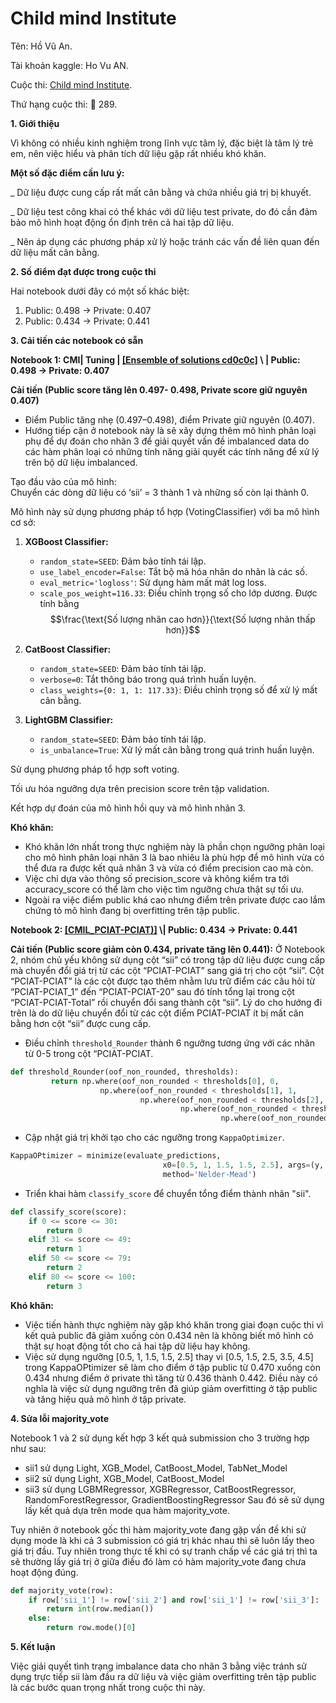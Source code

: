 # **Child mind Institute**

Tên: Hồ Vũ An.  

Tài khoản kaggle: Ho Vu AN.  

Cuộc thi: [Child mind Institute](https://www.kaggle.com/competitions/child-mind-institute-problematic-internet-use).  

Thứ hạng cuộc thi: 🥉 289.  


**1. Giới thiệu**

Vì không có nhiều kinh nghiệm trong lĩnh vực tâm lý, đặc biệt là tâm lý trẻ em, nên việc hiểu và phân tích dữ liệu gặp rất nhiều khó khăn.

**Một số đặc điểm cần lưu ý:**

\_ Dữ liệu được cung cấp rất mất cân bằng và chứa nhiều giá trị bị khuyết.

\_ Dữ liệu test công khai có thể khác với dữ liệu test private, do đó cần đảm bảo mô hình hoạt động ổn định trên cả hai tập dữ liệu.

\_ Nên áp dụng các phương pháp xử lý hoặc tránh các vấn đề liên quan đến dữ liệu mất cân bằng.

**2. Số điểm đạt được trong cuộc thi**

Hai notebook dưới đây có một số khác biệt:

1. Public: 0.498 → Private: 0.407
2. Public: 0.434 → Private: 0.441

**3. Cải tiến các notebook có sẵn**

**Notebook 1: CMI| Tuning | [[Ensemble of solutions cd0c0c]](https://www.kaggle.com/code/hovuan/cmi-tuning-ensemble-of-solutions-cd0c0c)
\ | Public: 0.498 → Private: 0.407**

**Cải tiến (Public score tăng lên  0.497- 0.498, Private score giữ nguyên 0.407)**
- Điểm Public tăng nhẹ (0.497–0.498), điểm Private giữ nguyên (0.407).
- Hướng tiếp cận ở notebook này là sẽ xây dựng thêm mô hình phân loại phụ để dự đoán cho nhãn 3 để giải quyết vấn đề imbalanced data do các hàm phân loại có những tính năng giải quyết các tính năng để xử lý trên bộ dữ liệu imbalanced.

Tạo đầu vào của mô hình:  
  Chuyển các dòng dữ liệu có ‘sii’ = 3 thành 1 và những số còn lại thành 0.

Mô hình này sử dụng phương pháp tổ hợp (VotingClassifier) với ba mô hình cơ sở:

  1. **XGBoost Classifier:**
     - `random_state=SEED`: Đảm bảo tính tái lập.
     - `use_label_encoder=False`: Tắt bộ mã hóa nhãn do nhãn là các số.
     - `eval_metric='logloss'`: Sử dụng hàm mất mát log loss.
     - `scale_pos_weight=116.33`: Điều chỉnh trọng số cho lớp dương. Được tính bằng $$\frac{\text{Số lượng nhãn cao hơn}}{\text{Số lượng nhãn thấp hơn}}$$

  2. **CatBoost Classifier:**
     - `random_state=SEED`: Đảm bảo tính tái lập.
     - `verbose=0`: Tắt thông báo trong quá trình huấn luyện.
     - `class_weights={0: 1, 1: 117.33}`: Điều chỉnh trọng số để xử lý mất cân bằng.

  3. **LightGBM Classifier:**
     - `random_state=SEED`: Đảm bảo tính tái lập.
     - `is_unbalance=True`: Xử lý mất cân bằng trong quá trình huấn luyện.

Sử dụng phương pháp tổ hợp soft voting.

Tối ưu hóa ngưỡng dựa trên precision score trên tập validation.

Kết hợp dự đoán của mô hình hồi quy và mô hình nhãn 3.

**Khó khăn:**
-	Khó khăn lớn nhất trong thực nghiệm này là phần chọn ngưỡng phân loại cho mô hình phân loại nhãn 3 là bao nhiêu là phù hợp để mô hình vừa có thể đưa ra được kết quả nhãn 3 và vừa có điểm precision cao mà còn.
-	Việc chỉ dựa vào thông số precision_score và không kiểm tra tới accuracy_score có thể làm cho việc tìm ngưỡng chưa thật sự tối ưu.
-	Ngoài ra việc điểm public khá cao nhưng điểm trên private được cao lắm chứng tỏ mô hình đang bị overfitting trên tập public. 

**Notebook 2: [[CMIL_PCIAT-PCIAT)]]([https://www.kaggle.com/code/hovuan/cmi-tuning-ensemble-of-solutions-cd0c0c](https://www.kaggle.com/code/hovuan/cmil-pciat-pciat))
\| Public: 0.434  → Private: 0.441**

**Cải tiến (Public score giảm còn 0.434, private tăng lên 0.441):**
Ở Notebook 2, nhóm chủ yếu không sử dụng cột “sii” có trong tập dữ liệu được cung cấp mà chuyển đổi giá trị từ các cột “PCIAT-PCIAT” sang giá trị cho cột “sii”. Cột “PCIAT-PCIAT” là các cột được tạo thêm nhằm lưu trữ điểm các câu hỏi từ “PCIAT-PCIAT_1” đến “PCIAT-PCIAT-20” sau đó tính tổng lại trong cột “PCIAT-PCIAT-Total” rồi chuyển đổi sang thành cột “sii”. Lý do cho hướng đi trên là do dữ liệu chuyển đổi từ các cột điểm PCIAT-PCIAT ít bị mất cân bằng hơn cột “sii” được cung cấp.

- Điều chỉnh `threshold_Rounder` thành 6 ngưỡng tương ứng với các nhãn từ 0-5 trong cột “PCIAT-PCIAT.
```python
def threshold_Rounder(oof_non_rounded, thresholds):
         return np.where(oof_non_rounded < thresholds[0], 0,
                    np.where(oof_non_rounded < thresholds[1], 1,
                             np.where(oof_non_rounded < thresholds[2], 2,
                                      np.where(oof_non_rounded < thresholds[3], 3,
                                               np.where(oof_non_rounded < thresholds[4], 4, 5)))))
```
- Cập nhật giá trị khởi tạo cho các ngưỡng trong `KappaOptimizer`.
```python
KappaOPtimizer = minimize(evaluate_predictions,
                                  x0=[0.5, 1, 1.5, 1.5, 2.5], args=(y, oof_non_rounded), 
                                  method='Nelder-Mead')
```
- Triển khai hàm `classify_score` để chuyển tổng điểm thành nhãn "sii".
```python
def classify_score(score):
    if 0 <= score <= 30:
        return 0
    elif 31 <= score <= 49:
        return 1
    elif 50 <= score <= 79:
        return 2
    elif 80 <= score <= 100:
        return 3
```
**Khó khăn:**
-	Việc tiến hành thực nghiệm này gặp khó khăn trong giai đoạn cuộc thi vì kết quả public đã giảm xuống còn 0.434 nên là không biết mô hình có thật sự hoạt động tốt cho cả hai tập dữ liệu hay không.
-	Việc sử dụng ngưỡng [0.5, 1, 1.5, 1.5, 2.5] thay vì [0.5, 1.5, 2.5, 3.5, 4.5] trong KappaOPtimizer sẽ làm cho điểm ở tập public từ 0.470 xuống còn 0.434 nhưng điểm ở private thì tăng từ 0.436 thành 0.442. Điều này có nghĩa là việc sử dụng ngưỡng trên đã giúp giảm overfitting ở tập public và tăng hiệu quả mô hình ở tập private. 

**4. Sửa lỗi majority_vote**

Notebook 1 và 2 sử dụng kết hợp 3 kết quả submission cho 3 trường hợp như sau:
+	sii1 sử dụng Light, XGB_Model, CatBoost_Model, TabNet_Model
+	sii2 sử dụng Light, XGB_Model, CatBoost_Model
+	sii3 sử dụng LGBMRegressor, XGBRegressor, CatBoostRegressor, RandomForestRegressor, GradientBoostingRegressor
Sau đó sẽ sử dụng lấy kết quả dựa trên mode qua hàm majority_vote.

Tuy nhiên ở notebook gốc thì hàm majority_vote đang gặp vấn đề khi sử dụng mode là khi cả 3 submission có giá trị khác nhau thì sẽ luôn lấy theo giá trị đầu. Tuy nhiên trong thực tế khi có sự tranh chấp về các giá trị thì ta sẽ thường lấy giá trị ở giữa điều đó làm có hàm majority_vote đang chưa hoạt động đúng.

```python
def majority_vote(row):
    if row['sii_1'] != row['sii_2'] and row['sii_1'] != row['sii_3']:
        return int(row.median()) 
    else:
        return row.mode()[0]
```

**5. Kết luận**

Việc giải quyết tình trạng imbalance data cho nhãn 3 bằng việc tránh sử dụng trực tiếp sii làm đầu ra dữ liệu và việc giảm overfitting trên tập public là các bước quan trọng nhất trong cuộc thi này.

